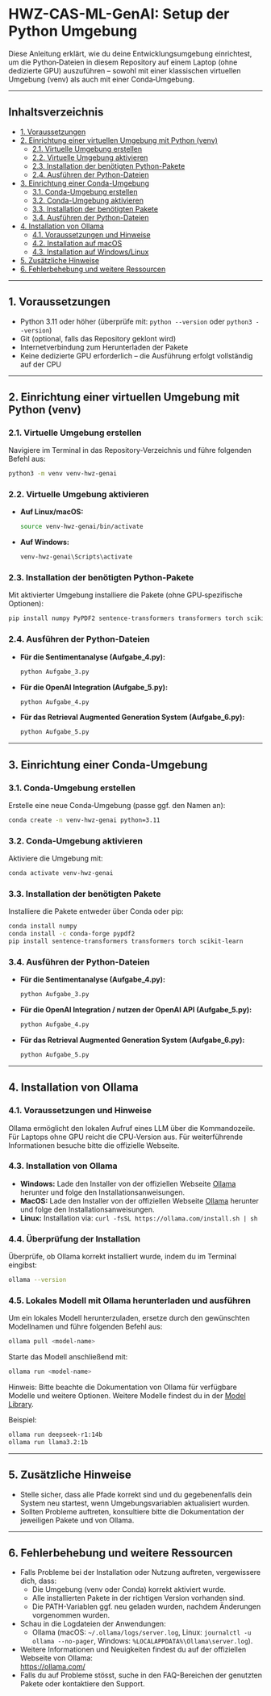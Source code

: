 # HWZ-CAS-ML-GenAI: Setup der Python Umgebung

Diese Anleitung erklärt, wie du deine Entwicklungsumgebung einrichtest, um die Python‑Dateien in diesem Repository auf einem Laptop (ohne dedizierte GPU) auszuführen – sowohl mit einer klassischen virtuellen Umgebung (venv) als auch mit einer Conda‑Umgebung.

---

## Inhaltsverzeichnis

- [1. Voraussetzungen](#1-voraussetzungen)
- [2. Einrichtung einer virtuellen Umgebung mit Python (venv)](#2-einrichtung-einer-virtuellen-umgebung-mit-python-venv)
  - [2.1. Virtuelle Umgebung erstellen](#21-virtuelle-umgebung-erstellen)
  - [2.2. Virtuelle Umgebung aktivieren](#22-virtuelle-umgebung-aktivieren)
  - [2.3. Installation der benötigten Python-Pakete](#23-installation-der-benötigten-python-pakete)
  - [2.4. Ausführen der Python-Dateien](#24-ausführen-der-python-dateien)
- [3. Einrichtung einer Conda-Umgebung](#3-einrichtung-einer-conda-umgebung)
  - [3.1. Conda-Umgebung erstellen](#31-conda-umgebung-erstellen)
  - [3.2. Conda-Umgebung aktivieren](#32-conda-umgebung-aktivieren)
  - [3.3. Installation der benötigten Pakete](#33-installation-der-benötigten-pakete)
  - [3.4. Ausführen der Python-Dateien](#34-ausführen-der-python-dateien)
- [4. Installation von Ollama](#4-installation-von-ollama)
  - [4.1. Voraussetzungen und Hinweise](#41-voraussetzungen-und-hinweise)
  - [4.2. Installation auf macOS](#42-installation-auf-macos)
  - [4.3. Installation auf Windows/Linux](#43-installation-auf-windowslinux)
- [5. Zusätzliche Hinweise](#5-zusätzliche-hinweise)
- [6. Fehlerbehebung und weitere Ressourcen](#6-fehlerbehebung-und-weitere-ressourcen)

---

## 1. Voraussetzungen

- Python 3.11 oder höher (überprüfe mit: `python --version` oder `python3 --version`)
- Git (optional, falls das Repository geklont wird)
- Internetverbindung zum Herunterladen der Pakete  
- Keine dedizierte GPU erforderlich – die Ausführung erfolgt vollständig auf der CPU

---

## 2. Einrichtung einer virtuellen Umgebung mit Python (venv)

### 2.1. Virtuelle Umgebung erstellen

Navigiere im Terminal in das Repository-Verzeichnis und führe folgenden Befehl aus:

```bash
python3 -m venv venv-hwz-genai
```

### 2.2. Virtuelle Umgebung aktivieren

- **Auf Linux/macOS:**
  ```bash
  source venv-hwz-genai/bin/activate
  ```
- **Auf Windows:**
  ```cmd
  venv-hwz-genai\Scripts\activate
  ```

### 2.3. Installation der benötigten Python-Pakete

Mit aktivierter Umgebung installiere die Pakete (ohne GPU‑spezifische Optionen):

```bash
pip install numpy PyPDF2 sentence-transformers transformers torch scikit-learn openai ollama
```

### 2.4. Ausführen der Python-Dateien


- **Für die Sentimentanalyse (Aufgabe_4.py):**
  ```bash
  python Aufgabe_3.py
  ```

- **Für die OpenAI Integration (Aufgabe_5.py):**
  ```bash
  python Aufgabe_4.py
  ```
- **Für das Retrieval Augmented Generation System (Aufgabe_6.py):**
  ```bash
  python Aufgabe_5.py
  ```
---

## 3. Einrichtung einer Conda-Umgebung

### 3.1. Conda-Umgebung erstellen

Erstelle eine neue Conda‑Umgebung (passe ggf. den Namen an):

```bash
conda create -n venv-hwz-genai python=3.11
```

### 3.2. Conda-Umgebung aktivieren

Aktiviere die Umgebung mit:

```bash
conda activate venv-hwz-genai
```

### 3.3. Installation der benötigten Pakete

Installiere die Pakete entweder über Conda oder pip:

```bash
conda install numpy
conda install -c conda-forge pypdf2
pip install sentence-transformers transformers torch scikit-learn
```

### 3.4. Ausführen der Python-Dateien

- **Für die Sentimentanalyse (Aufgabe_4.py):**
  ```bash
  python Aufgabe_3.py
  ```
- **Für die OpenAI Integration / nutzen der OpenAI API (Aufgabe_5.py):**
  ```bash
  python Aufgabe_4.py
  ```
- **Für das Retrieval Augmented Generation System (Aufgabe_6.py):**
  ```bash
  python Aufgabe_5.py
  ```

---

## 4. Installation von Ollama

### 4.1. Voraussetzungen und Hinweise

Ollama ermöglicht den lokalen Aufruf eines LLM über die Kommandozeile. Für Laptops ohne GPU reicht die CPU‑Version aus. Für weiterführende Informationen besuche bitte die offizielle Webseite.

### 4.3. Installation von Ollama

- **Windows:** Lade den Installer von der offiziellen Webseite [Ollama](https://ollama.com/download/windows) herunter und folge den Installationsanweisungen.  
- **MacOS:** Lade den Installer von der offiziellen Webseite [Ollama](https://ollama.com/download/mac) herunter und folge den Installationsanweisungen.  
- **Linux:** Installation via: ```curl -fsSL https://ollama.com/install.sh | sh```

### 4.4. Überprüfung der Installation

Überprüfe, ob Ollama korrekt installiert wurde, indem du im Terminal eingibst:

```bash
ollama --version
```

### 4.5. Lokales Modell mit Ollama herunterladen und ausführen

Um ein lokales Modell herunterzuladen, ersetze <model-name> durch den gewünschten Modellnamen und führe folgenden Befehl aus:

```bash
ollama pull <model-name>
```

Starte das Modell anschließend mit:

```bash
ollama run <model-name>
```

Hinweis: Bitte beachte die Dokumentation von Ollama für verfügbare Modelle und weitere Optionen. Weitere Modelle findest du in der [Model Library](https://ollama.com/library).

Beispiel:
```bash
ollama run deepseek-r1:14b
ollama run llama3.2:1b
```

---

## 5. Zusätzliche Hinweise

- Stelle sicher, dass alle Pfade korrekt sind und du gegebenenfalls dein System neu startest, wenn Umgebungsvariablen aktualisiert wurden.  
- Sollten Probleme auftreten, konsultiere bitte die Dokumentation der jeweiligen Pakete und von Ollama.

---

## 6. Fehlerbehebung und weitere Ressourcen

- Falls Probleme bei der Installation oder Nutzung auftreten, vergewissere dich, dass:
  - Die Umgebung (venv oder Conda) korrekt aktiviert wurde.
  - Alle installierten Pakete in der richtigen Version vorhanden sind.
  - Die PATH-Variablen ggf. neu geladen wurden, nachdem Änderungen vorgenommen wurden.
- Schau in die Logdateien der Anwendungen:
  - Ollama (macOS: `~/.ollama/logs/server.log`, Linux: `journalctl -u ollama --no-pager`, Windows: `%LOCALAPPDATA%\Ollama\server.log`).
- Weitere Informationen und Neuigkeiten findest du auf der offiziellen Webseite von Ollama:  
  https://ollama.com/
- Falls du auf Probleme stösst, suche in den FAQ-Bereichen der genutzten Pakete oder kontaktiere den Support.
